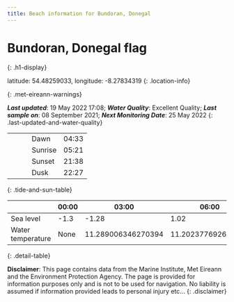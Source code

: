 ```yaml
---
title: Beach information for Bundoran, Donegal
---
```

# Bundoran, Donegal <span class="material-icons blue-flag" alt="This a Blue Flag beach">flag</span>
{: .h1-display}

latitude: 54.48259033, longitude: -8.27834319
{: .location-info}


{: .met-eireann-warnings}

___Last updated___: 19 May 2022 17:08; ___Water Quality___: Excellent Quality;
___Last sample on___: 08 September 2021; ___Next Monitoring Date___: 25 May 2022
{: .last-updated-and-water-quality}

|   |   |   |   |   |
|---|---|---|---|---|
|   |   |   | Dawn  | 04:33 |
|   |   |   | Sunrise  | 05:21 |
|   |   |   | Sunset  | 21:38 |
|   |   |   | Dusk  | 22:27 |
{: .tide-and-sun-table}

<div></div>

| | 00:00 | 03:00 | 06:00 | 09:00 | 12:00 | 15:00 | 18:00 | 21:00 |
|---|---|---|---|---|---|---|---|---|
| Sea level | -1.3 | -1.28 | 1.02 | 1.07| -1.13 | -1.27 | 1.11 | 1.62 |
| Water temperature | None | 11.289006346270394 | 11.202377692626142 | 11.198839862595374 | 11.991666441457525 | 12.327569693745717 | 12.411316047429299 | 12.222399352365969 |
{: .detail-table}

__Disclaimer__: This page contains data from the Marine Institute,
Met Eireann and the Environment Protection Agency. The page is provided for
information purposes only and is not to be used for navigation. No liability
is assumed if information provided leads to personal injury etc...
{: .disclaimer}